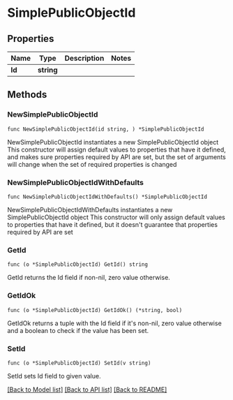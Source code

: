 # SimplePublicObjectId

## Properties

Name | Type | Description | Notes
------------ | ------------- | ------------- | -------------
**Id** | **string** |  | 

## Methods

### NewSimplePublicObjectId

`func NewSimplePublicObjectId(id string, ) *SimplePublicObjectId`

NewSimplePublicObjectId instantiates a new SimplePublicObjectId object
This constructor will assign default values to properties that have it defined,
and makes sure properties required by API are set, but the set of arguments
will change when the set of required properties is changed

### NewSimplePublicObjectIdWithDefaults

`func NewSimplePublicObjectIdWithDefaults() *SimplePublicObjectId`

NewSimplePublicObjectIdWithDefaults instantiates a new SimplePublicObjectId object
This constructor will only assign default values to properties that have it defined,
but it doesn't guarantee that properties required by API are set

### GetId

`func (o *SimplePublicObjectId) GetId() string`

GetId returns the Id field if non-nil, zero value otherwise.

### GetIdOk

`func (o *SimplePublicObjectId) GetIdOk() (*string, bool)`

GetIdOk returns a tuple with the Id field if it's non-nil, zero value otherwise
and a boolean to check if the value has been set.

### SetId

`func (o *SimplePublicObjectId) SetId(v string)`

SetId sets Id field to given value.



[[Back to Model list]](../README.md#documentation-for-models) [[Back to API list]](../README.md#documentation-for-api-endpoints) [[Back to README]](../README.md)



